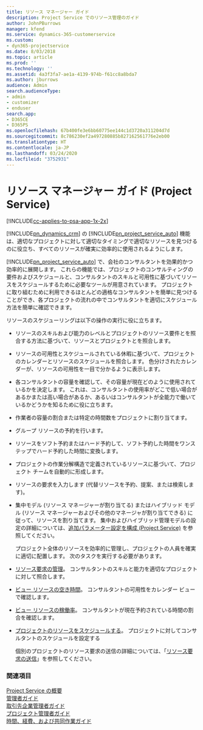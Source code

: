 ```yaml
---
title: リソース マネージャー ガイド
description: Project Service でのリソース管理のガイド
author: JohnPBurrows
manager: kfend
ms.service: dynamics-365-customerservice
ms.custom:
- dyn365-projectservice
ms.date: 8/03/2018
ms.topic: article
ms.prod: ''
ms.technology: ''
ms.assetid: 4a3f3fa7-ae1a-4139-974b-f61cc8a8bda7
ms.author: jburrows
audience: Admin
search.audienceType:
- admin
- customizer
- enduser
search.app:
- D365CE
- D365PS
ms.openlocfilehash: 67b400fe3e6bb60775ee144c1d3720a311204d7d
ms.sourcegitcommit: 8c786230ef2a497280885b827162561776e2eb00
ms.translationtype: HT
ms.contentlocale: ja-JP
ms.lasthandoff: 03/24/2020
ms.locfileid: "3752931"
---
```

# <a name="resource-manager-guide-project-service"></a>リソース マネージャー ガイド (Project Service)

[!INCLUDE[cc-applies-to-psa-app-1x-2x](../includes/cc-applies-to-psa-app-1x-2x.md)]

[!INCLUDE[pn_dynamics_crm](../includes/pn-dynamics-crm.md)] の [!INCLUDE[pn_project_service_auto](../includes/pn-project-service-auto.md)] 機能は、適切なプロジェクトに対して適切なタイミングで適切なリソースを見つけるのに役立ち、すべてのリソースが確実に効率的に使用されるようにします。  
  
 [!INCLUDE[pn_project_service_auto](../includes/pn-project-service-auto.md)] で、会社のコンサルタントを効果的かつ効率的に展開します。 これらの機能では、プロジェクトのコンサルティングの要件およびスケジュールと、コンサルタントのスキルと可用性に基づいてリソースをスケジュールするために必要なツールが用意されています。 プロジェクトに取り組むために利用できるほとんどの適格なコンサルタントを簡単に見つけることができ、各プロジェクトの流れの中でコンサルタントを適切にスケジュール方法を簡単に確認できます。  
  
 リソースのスケジューリングは以下の操作の実行に役に立ちます。  
  
- リソースのスキルおよび能力のレベルとプロジェクトのリソース要件とを照合する方法に基づいて、リソースとプロジェクトとを照合します。  
  
- リソースの可用性とスケジュールされている休暇に基づいて、プロジェクトのカレンダーとリソースのスケジュールを照合します。 色分けされたカレンダーが、リソースの可用性を一目で分かるように表示します。  
  
- 各コンサルタントの容量を確認して、その容量が現在どのように使用されているかを決定します。 これは、コンサルタントの使用率がどこで低い場合があるかまたは高い場合があるか、あるいはコンサルタントが全能力で働いているかどうかを知るために役に立ちます。  
  
- 作業者の容量の割合または特定の時間数をプロジェクトに割り当てます。  
  
- グループ リソースの予約を行います。  
  
- リソースをソフト予約またはハード予約して、ソフト予約した時間をワンステップでハード予約した時間に変換します。  
  
- プロジェクトの作業分解構造で定義されているリソースに基づいて、プロジェクト チームを自動的に形成します。  
  
- リソースの要求を入力します (代替リソースを予約、提案、または検索します)。  
  
- 集中モデル (リソース マネージャーが割り当てる) またはハイブリッド モデル (リソース マネージャーおよびその他のマネージャが割り当てできる) に従って、リソースを割り当てます。 集中およびハイブリッド管理モデルの設定の詳細については、[追加パラメーター設定を構成 (Project Service)](../project-service/configure-additional-parameters-settings.md) を参照してください。  
  
  プロジェクト全体のリソースを効率的に管理し、プロジェクトの人員を確実に適切に配置します。 次のタスクを実行する必要があります。  
  
- [リソース要求の管理](../project-service/manage-resource-requests.md)。 コンサルタントのスキルと能力を適切なプロジェクトに対して照合します。  
  
- [ビュー リソースの空き時間](../project-service/view-resource-availability.md)。 コンサルタントの可用性をカレンダー ビューで確認します。  
  
- [ビュー リソースの稼働率](../project-service/view-resource-utilization.md)。 コンサルタントが現在予約されている時間の割合を確認します。  
  
- [プロジェクトのリソースをスケジュールする](../project-service/schedule-resources-project.md)。 プロジェクトに対してコンサルタントのスケジュールを設定する  
  
  個別のプロジェクトのリソース要求の送信の詳細については、「[リソース要求の送信](../project-service/submit-resource-requests.md)」を参照してください。  
  
### <a name="see-also"></a>関連項目  
 [Project Service の概要](../project-service/overview.md)   
 [管理者ガイド](../project-service/admin-guide.md)   
 [取引先企業管理者ガイド](../project-service/account-manager-guide.md)   
 [プロジェクト管理者ガイド](../project-service/project-manager-guide.md)   
 [時間、経費、および共同作業ガイド](../project-service/time-expense-collaboration-guide.md)
